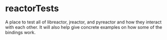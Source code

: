 # reactorTests
A place to test all of libreactor, jreactor, and pyreactor and how they interact with each other. It will also help give concrete examples on how some of the bindings work.
